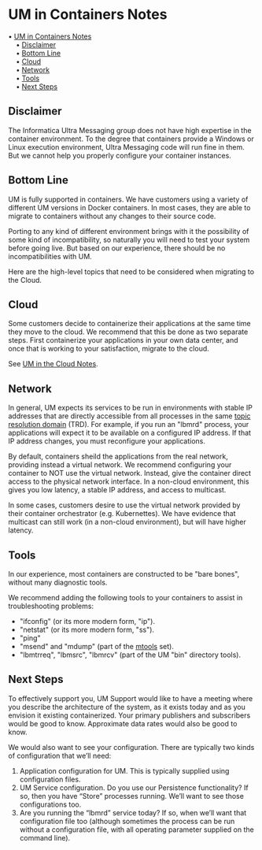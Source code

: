 # UM in Containers Notes

<!-- mdtoc-start -->
&bull; [UM in Containers Notes](#um-in-containers-notes)  
&nbsp;&nbsp;&nbsp;&nbsp;&bull; [Disclaimer](#disclaimer)  
&nbsp;&nbsp;&nbsp;&nbsp;&bull; [Bottom Line](#bottom-line)  
&nbsp;&nbsp;&nbsp;&nbsp;&bull; [Cloud](#cloud)  
&nbsp;&nbsp;&nbsp;&nbsp;&bull; [Network](#network)  
&nbsp;&nbsp;&nbsp;&nbsp;&bull; [Tools](#tools)  
&nbsp;&nbsp;&nbsp;&nbsp;&bull; [Next Steps](#next-steps)  
<!-- TOC created by '../mdtoc/mdtoc.pl wiki/UM-in-Containers-Notes.md' (see https://github.com/fordsfords/mdtoc) -->
<!-- mdtoc-end -->

## Disclaimer

The Informatica Ultra Messaging group does not have high expertise in the container environment.
To the degree that containers provide a Windows or Linux execution environment, Ultra Messaging code will run fine in them.
But we cannot help you properly configure your container instances.

## Bottom Line

UM is fully supported in containers.
We have customers using a variety of different UM versions in Docker containers.
In most cases, they are able to migrate to containers without any changes to their source code.

Porting to any kind of different environment brings with it the possibility of some kind of incompatibility,
so naturally you will need to test your system before going live.
But based on our experience, there should be no incompatibilities with UM.

Here are the high-level topics that need to be considered when migrating to the Cloud.

## Cloud

Some customers decide to containerize their applications at the same time they
move to the cloud.
We recommend that this be done as two separate steps.
First containerize your applications in your own data center,
and once that is working to your satisfaction, migrate to the cloud.

See [UM in the Cloud Notes](UM-in-the-Cloud-Notes.md).

## Network

In general, UM expects its services to be run in environments with stable IP
addresses that are directly accessible from all processes in the same
[topic resolution domain](https://ultramessaging.github.io/currdoc/doc/Design/fundamentalconcepts.html#topicresolutiondomain)
(TRD).
For example, if you run an "lbmrd" process,
your applications will expect it to be available on a configured IP address.
If that IP address changes, you must reconfigure your applications.

By default, containers sheild the applications from the real network,
providing instead a virtual network.
We recommend configuring your container to NOT use the virtual network.
Instead, give the container direct access to the physical network interface.
In a non-cloud environment, this gives you low latency, a stable IP address,
and access to multicast.

In some cases, customers desire to use the virtual network provided by
their container orchestrator (e.g. Kubernettes).
We have evidence that multicast can still work (in a non-cloud environment),
but will have higher latency.

## Tools

In our experience, most containers are constructed to be "bare bones",
without many diagnostic tools.

We recommend adding the following tools to your containers to assist
in troubleshooting problems:
* "ifconfig" (or its more modern form, "ip").
* "netstat" (or its more modern form, "ss").
* "ping"
* "msend" and "mdump" (part of the [mtools](https://github.com/UltraMessaging/mtools) set).
* "lbmtrreq", "lbmsrc", "lbmrcv" (part of the UM "bin" directory tools).

## Next Steps

To effectively support you,
UM Support would like to have a meeting where you describe the architecture of the system,
as it exists today and as you envision it existing containerized.
Your primary publishers and subscribers would be good to know.
Approximate data rates would also be good to know.

We would also want to see your configuration.
There are typically two kinds of configuration that we’ll need:
1. Application configuration for UM. This is typically supplied using configuration files.
2. UM Service configuration. Do you use our Persistence functionality?
If so, then you have “Store” processes running. We’ll want to see those configurations too.
3. Are you running the “lbmrd” service today?
If so, when we’ll want that configuration file too
(although sometimes the process can be run without a configuration file,
with all operating parameter supplied on the command line).
